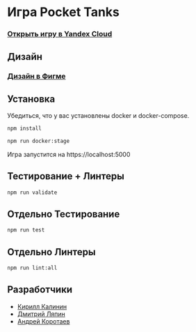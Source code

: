 # Игра Pocket Tanks
### [Открыть игру в Yandex Cloud](https://atlanta-pocketanks-07.ya-praktikum.tech//)

## Дизайн
### [Дизайн в Фигме](https://www.figma.com/file/VQfJFBznJXtKE6i0qTMfLe/Layout?node-id=0%3A1)

## Установка
Убедиться, что у вас установлены docker и docker-compose. 
<a name="install"></a>
<a name="installstart"></a>
```sh
npm install
```

```sh
npm run docker:stage
```

Игра запустится на https://localhost:5000

## Тестирование + Линтеры
<a name="install"></a>
<a name="installstart"></a>
```sh
npm run validate
```

## Отдельно Тестирование
<a name="install"></a>
<a name="installstart"></a>
```sh
npm run test
```


## Отдельно Линтеры
<a name="install"></a>
<a name="installstart"></a>
```sh
npm run lint:all
```

## Разработчики
<a name="developers"></a>

- [Кирилл Калинин](https://github.com/kirill-kalinin)
- [Дмитрий Ляпин](https://github.com/Pelmenya)
- [Андрей Коротаев](https://github.com/a-k-kord)
